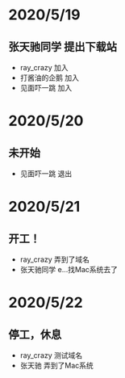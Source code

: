 # 2020/5/19
张天驰同学 提出下载站
-
* ray_crazy 加入
* 打酱油的企鹅 加入
* 见面吓一跳 加入

# 2020/5/20
未开始
-
* 见面吓一跳 退出
# 2020/5/21
开工！
-
* ray_crazy 弄到了域名
* 张天驰同学 e...找Mac系统去了

# 2020/5/22
停工，休息
-
* ray_crazy 测试域名
* 张天驰 弄到了Mac系统
